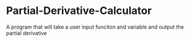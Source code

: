 # Partial-Derivative-Calculator
A program that will take a user input funciton and variable and output the partial derivative
